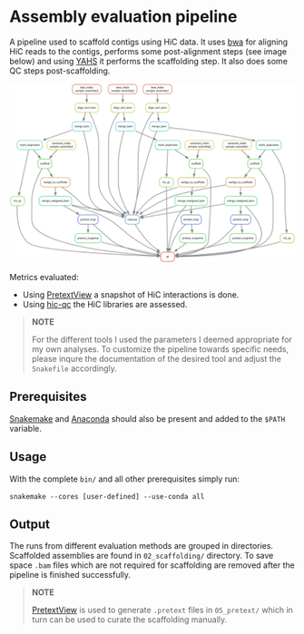 # Assembly evaluation pipeline

A pipeline used to scaffold contigs using HiC data. It uses [bwa](https://github.com/lh3/bwa) for aligning HiC reads to the contigs, performs some post-alignment steps (see image below) and using [YAHS](https://github.com/c-zhou/yahs) it performs the scaffolding step. It also does some QC steps post-scaffolding.

![](scaffolding/dag.svg)

Metrics evaluated:
* Using [PretextView](https://github.com/sanger-tol/PretextView) a snapshot of HiC interactions is done.
* Using [hic-qc](https://github.com/phasegenomics/hic_qc) the HiC libraries are assessed. 

> **NOTE**
>   
> For the different tools I used the parameters I deemed appropriate for my own analyses. To customize the pipeline towards specific needs, please inqure the documentation of the desired tool and adjust the `Snakefile` accordingly.
## Prerequisites

[Snakemake](https://snakemake.readthedocs.io/en/stable/) and [Anaconda](https://docs.anaconda.com/miniconda/) should also be present and added to the `$PATH` variable.


## Usage

With the complete `bin/` and all other prerequisites simply run:

```
snakemake --cores [user-defined] --use-conda all
```

## Output

The runs from different evaluation methods are grouped in directories. Scaffolded assemblies are found in `02_scaffolding/` directory. To save space `.bam` files which are not required for scaffolding are removed after the pipeline is finished successfully.

> **NOTE**
> 
> [PretextView](https://github.com/sanger-tol/PretextView) is used to generate `.pretext` files in `05_pretext/` which in turn can be used to curate the scaffolding manually.